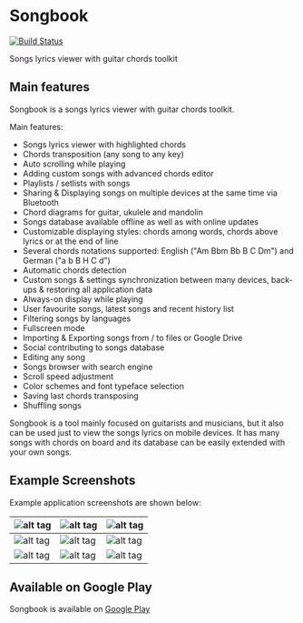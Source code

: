 # Songbook
[![Build Status](https://travis-ci.org/igrek51/android-songbook.svg?branch=master)](https://travis-ci.org/igrek51/android-songbook)

Songs lyrics viewer with guitar chords toolkit

## Main features
Songbook is a songs lyrics viewer with guitar chords toolkit.

Main features:
- Songs lyrics viewer with highlighted chords
- Chords transposition (any song to any key)
- Auto scrolling while playing
- Adding custom songs with advanced chords editor
- Playlists / setlists with songs
- Sharing & Displaying songs on multiple devices at the same time via Bluetooth
- Chord diagrams for guitar, ukulele and mandolin
- Songs database available offline as well as with online updates
- Customizable displaying styles: chords among words, chords above lyrics or at the end of line
- Several chords notations supported: English ("Am Bbm Bb B C Dm") and German ("a b B H C d")
- Automatic chords detection
- Custom songs & settings synchronization between many devices, back-ups & restoring all application data
- Always-on display while playing
- User favourite songs, latest songs and recent history list
- Filtering songs by languages
- Fullscreen mode
- Importing & Exporting songs from / to files or Google Drive
- Social contributing to songs database
- Editing any song
- Songs browser with search engine
- Scroll speed adjustment
- Color schemes and font typeface selection
- Saving last chords transposing
- Shuffling songs

Songbook is a tool mainly focused on guitarists and musicians, but it also can be used just to view the songs lyrics on mobile devices.
It has many songs with chords on board and its database can be easily extended with your own songs.

## Example Screenshots
Example application screenshots are shown below:

| ![alt tag](https://github.com/igrek51/android-songbook/blob/master/wiki/screenshots/mobile/en/01-songpreview.png) | ![alt tag](https://github.com/igrek51/android-songbook/blob/master/wiki/screenshots/mobile/en/02-autoscroll.png) | ![alt tag](https://github.com/igrek51/android-songbook/blob/master/wiki/screenshots/mobile/en/03-transpose.png) |
|---|---|---|
| ![alt tag](https://github.com/igrek51/android-songbook/blob/master/wiki/screenshots/mobile/en/04-editor.png) | ![alt tag](https://github.com/igrek51/android-songbook/blob/master/wiki/screenshots/mobile/en/05-diagram.png) | ![alt tag](https://github.com/igrek51/android-songbook/blob/master/wiki/screenshots/mobile/en/06-songpreview2.png) |
| ![alt tag](https://github.com/igrek51/android-songbook/blob/master/wiki/screenshots/mobile/en/07-songslist.png) | ![alt tag](https://github.com/igrek51/android-songbook/blob/master/wiki/screenshots/mobile/en/08-settings.png) | ![alt tag](https://github.com/igrek51/android-songbook/blob/master/wiki/screenshots/mobile/en/09-bright.png) |

## Available on Google Play

Songbook is available on [Google Play](https://play.google.com/store/apps/details?id=igrek.songbook)
